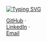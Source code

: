 
<a href="https://git.io/typing-svg"><img src="https://readme-typing-svg.demolab.com?font=Fira+Code&size=15&duration=1500&pause=&color=ABF711&center=true&vCenter=true&multiline=true&repeat=false&width=600&height=300&lines=Nice+to+meet+ya%2C+I'm+Hau!;My+passions+are+AI%2FML+and+Security.;I%E2%80%99m+working+to+build+a+career+at+the+intersection+of+these+fields.++;Right+now%2C+my+happiness+lies+in+committing+;to+what+I%E2%80%99m+truly+passionate+about+!" alt="Typing SVG" /></a>

[GitHub](https://github.com/haubelerche) ·  
[LinkedIn](https://www.linkedin.com/in/thanh-hau-luong-6b0023254/) ·  
[Email](mailto:luonghau2909@gmail.com)
